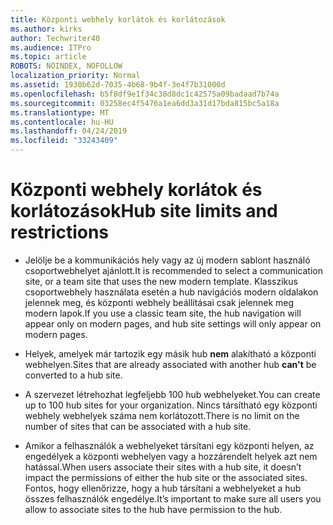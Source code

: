 ```yaml
---
title: Központi webhely korlátok és korlátozások
ms.author: kirks
author: Techwriter40
ms.audience: ITPro
ms.topic: article
ROBOTS: NOINDEX, NOFOLLOW
localization_priority: Normal
ms.assetid: 1930b62d-7035-4b68-9b4f-3e4f7b31000d
ms.openlocfilehash: b5f8df9e1f34c38d8dc1c42575a09badaad7b74a
ms.sourcegitcommit: 03258ec4f5476a1ea6dd3a31d17bda815bc5a18a
ms.translationtype: MT
ms.contentlocale: hu-HU
ms.lasthandoff: 04/24/2019
ms.locfileid: "33243409"
---
```

# <a name="hub-site-limits-and-restrictions"></a><span data-ttu-id="be43d-102">Központi webhely korlátok és korlátozások</span><span class="sxs-lookup"><span data-stu-id="be43d-102">Hub site limits and restrictions</span></span>


- <span data-ttu-id="be43d-103">Jelölje be a kommunikációs hely vagy az új modern sablont használó csoportwebhelyet ajánlott.</span><span class="sxs-lookup"><span data-stu-id="be43d-103">It is recommended to select a communication site, or a team site that uses the new modern template.</span></span> <span data-ttu-id="be43d-104">Klasszikus csoportwebhely használata esetén a hub navigációs modern oldalakon jelennek meg, és központi webhely beállításai csak jelennek meg modern lapok.</span><span class="sxs-lookup"><span data-stu-id="be43d-104">If you use a classic team site, the hub navigation will appear only on modern pages, and hub site settings will only appear on modern pages.</span></span>


- <span data-ttu-id="be43d-105">Helyek, amelyek már tartozik egy másik hub **nem** alakítható a központi webhelyen.</span><span class="sxs-lookup"><span data-stu-id="be43d-105">Sites that are already associated with another hub **can't** be converted to a hub site.</span></span>


- <span data-ttu-id="be43d-106">A szervezet létrehozhat legfeljebb 100 hub webhelyeket.</span><span class="sxs-lookup"><span data-stu-id="be43d-106">You can create up to 100 hub sites for your organization.</span></span> <span data-ttu-id="be43d-107">Nincs társítható egy központi webhely webhelyek száma nem korlátozott.</span><span class="sxs-lookup"><span data-stu-id="be43d-107">There is no limit on the number of sites that can be associated with a hub site.</span></span>


- <span data-ttu-id="be43d-108">Amikor a felhasználók a webhelyeket társítani egy központi helyen, az engedélyek a központi webhelyen vagy a hozzárendelt helyek azt nem hatással.</span><span class="sxs-lookup"><span data-stu-id="be43d-108">When users associate their sites with a hub site, it doesn’t impact the permissions of either the hub site or the associated sites.</span></span> <span data-ttu-id="be43d-109">Fontos, hogy ellenőrizze, hogy a hub társítani a webhelyeket a hub összes felhasználók engedélye.</span><span class="sxs-lookup"><span data-stu-id="be43d-109">It’s important to make sure all users you allow to associate sites to the hub have permission to the hub.</span></span>

